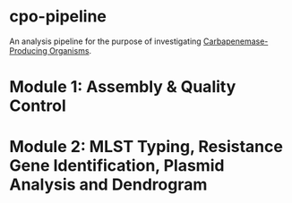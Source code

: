 # cpo-pipeline

An analysis pipeline for the purpose of investigating [Carbapenemase-Producing Organisms](https://en.wikipedia.org/wiki/Carbapenem-resistant_enterobacteriaceae).

# Module 1: Assembly & Quality Control

# Module 2: MLST Typing, Resistance Gene Identification, Plasmid Analysis and Dendrogram
